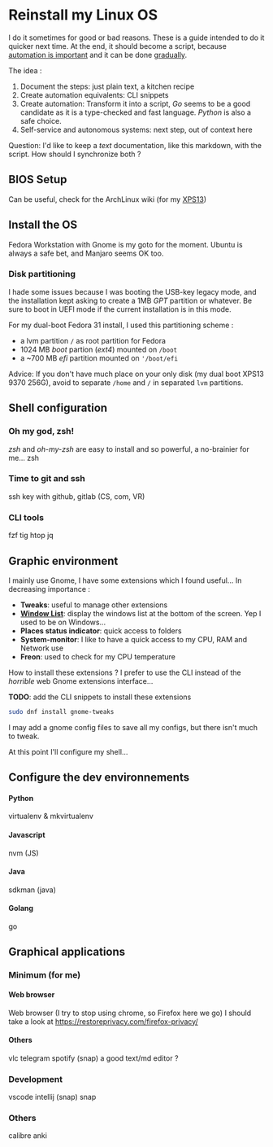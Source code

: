 # Reinstall my Linux OS

I do it sometimes for good or bad reasons. These is a guide intended to do it quicker next time. At the end, it should become a script, because [automation is important](https://queue.acm.org/detail.cfm?id=3197520) and it can be done [gradually](https://blog.danslimmon.com/2019/07/15/do-nothing-scripting-the-key-to-gradual-automation/).

The idea :
1. Document the steps: just plain text, a kitchen recipe
2. Create automation equivalents: CLI snippets
3. Create automation: Transform it into a script, *Go* seems to be a good candidate as it is a type-checked and fast language. *Python* is also a safe choice.
4. Self-service and autonomous systems: next step, out of context here

Question: I'd like to keep a *text* documentation, like this markdown, with the script. How should I synchronize both ?

## BIOS Setup

Can be useful, check for the ArchLinux wiki (for my [XPS13](https://wiki.archlinux.org/index.php/Dell_XPS_13_(9370)))

## Install the OS

Fedora Workstation with Gnome is my goto for the moment. Ubuntu is always a safe bet, and Manjaro seems OK too. 

### Disk partitioning

I hade some issues because I was booting the USB-key legacy mode, and the installation kept asking to create a 1MB *GPT* partition or whatever. Be sure to boot in UEFI mode if the current installation is in this mode.

For my dual-boot Fedora 31 install, I used this partitioning scheme :
- a lvm partition `/` as root partition for Fedora
- 1024 MB *boot* partion (*ext4*) mounted on `/boot`
- a ~700 MB *efi* partition mounted on `'/boot/efi`

Advice: If you don't have much place on your only disk (my dual boot XPS13 9370 256G), avoid to separate `/home` and `/` in separated `lvm` partitions.  


## Shell configuration

### Oh my god, zsh!

*zsh* and *oh-my-zsh* are easy to install and so powerful, a no-brainier for me...
zsh

### Time to git and ssh

ssh key with github, gitlab (CS, com, VR)

### CLI tools

fzf
tig
htop
jq

## Graphic environment

I mainly use Gnome, I have some extensions which I found useful...
In decreasing importance :
* **Tweaks**: useful to manage other extensions
* [**Window List**](https://extensions.gnome.org/extension/602/window-list/): display the windows list at the bottom of the screen. Yep I used to be on Windows...
* **Places status indicator**: quick access to folders
* **System-monitor**: I like to have a quick access to my CPU, RAM and Network use
* **Freon**: used to check for my CPU temperature

How to install these extensions ? I prefer to use the CLI instead of the *horrible* web Gnome extensions interface...

**TODO**: add the CLI snippets to install these extensions

```bash
sudo dnf install gnome-tweaks

```

I may add a gnome config files to save all my configs, but there isn't much to tweak.

At this point I'll configure my shell...

## Configure the dev environnements

#### Python

virtualenv & mkvirtualenv

#### Javascript

nvm (JS)

#### Java

sdkman (java)

#### Golang

go

## Graphical applications

### Minimum (for me)

#### Web browser 

Web browser (I try to stop using chrome, so Firefox here we go)
I should take a look at <https://restoreprivacy.com/firefox-privacy/>

#### Others
vlc
telegram
spotify (snap)
a good text/md editor ?

### Development

vscode
intellij (snap)
snap

### Others

calibre
anki


